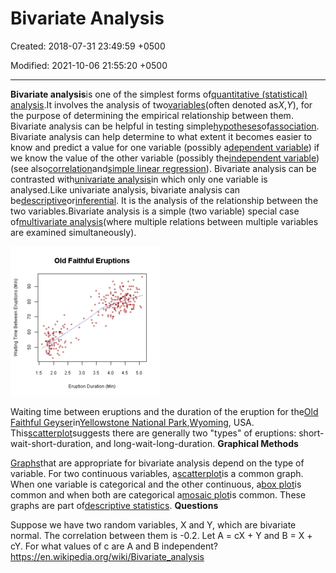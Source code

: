 # Bivariate Analysis

Created: 2018-07-31 23:49:59 +0500

Modified: 2021-10-06 21:55:20 +0500

---

**Bivariate analysis**is one of the simplest forms of[quantitative (statistical) analysis](https://en.wikipedia.org/wiki/Statistics).It involves the analysis of two[variables](https://en.wikipedia.org/wiki/Dependent_and_independent_variables)(often denoted as*X*,*Y*), for the purpose of determining the empirical relationship between them.
Bivariate analysis can be helpful in testing simple[hypotheses](https://en.wikipedia.org/wiki/Hypotheses)of[association](https://en.wikipedia.org/wiki/Association_(statistics)). Bivariate analysis can help determine to what extent it becomes easier to know and predict a value for one variable (possibly a[dependent variable](https://en.wikipedia.org/wiki/Dependent_variable)) if we know the value of the other variable (possibly the[independent variable](https://en.wikipedia.org/wiki/Independent_variable)) (see also[correlation](https://en.wikipedia.org/wiki/Correlation)and[simple linear regression](https://en.wikipedia.org/wiki/Simple_linear_regression)).
Bivariate analysis can be contrasted with[univariate analysis](https://en.wikipedia.org/wiki/Univariate_analysis)in which only one variable is analysed.Like univariate analysis, bivariate analysis can be[descriptive](https://en.wikipedia.org/wiki/Descriptive_statistics)or[inferential](https://en.wikipedia.org/wiki/Inferential_statistics). It is the analysis of the relationship between the two variables.Bivariate analysis is a simple (two variable) special case of[multivariate analysis](https://en.wikipedia.org/wiki/Multivariate_analysis)(where multiple relations between multiple variables are examined simultaneously).

![Old FaRhful Eruptions `일뗠,,가 ](media/Bivariate-Analysis-image1.png)

Waiting time between eruptions and the duration of the eruption for the[Old Faithful Geyser](https://en.wikipedia.org/wiki/Old_Faithful_Geyser)in[Yellowstone National Park](https://en.wikipedia.org/wiki/Yellowstone_National_Park),[Wyoming](https://en.wikipedia.org/wiki/Wyoming), USA. This[scatterplot](https://en.wikipedia.org/wiki/Scatterplot)suggests there are generally two "types" of eruptions: short-wait-short-duration, and long-wait-long-duration.
**Graphical Methods**

[Graphs](https://en.wikipedia.org/wiki/Statistical_graphics)that are appropriate for bivariate analysis depend on the type of variable. For two continuous variables, a[scatterplot](https://en.wikipedia.org/wiki/Scatterplot)is a common graph. When one variable is categorical and the other continuous, a[box plot](https://en.wikipedia.org/wiki/Box_plot)is common and when both are categorical a[mosaic plot](https://en.wikipedia.org/wiki/Mosaic_plot)is common. These graphs are part of[descriptive statistics](https://en.wikipedia.org/wiki/Descriptive_statistics).
**Questions**

Suppose we have two random variables, X and Y, which are bivariate normal. The correlation between them is -0.2. Let A = cX + Y and B = X + cY. For what values of c are A and B independent?
<https://en.wikipedia.org/wiki/Bivariate_analysis>

